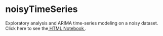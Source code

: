 # noisyTimeSeries

Exploratory analysis and ARIMA time-series modeling on a noisy dataset.<br>
Click here to see the<a href="https://adityagarg.github.io/noisyTimeSeries.html"> HTML Notebook </a>.
